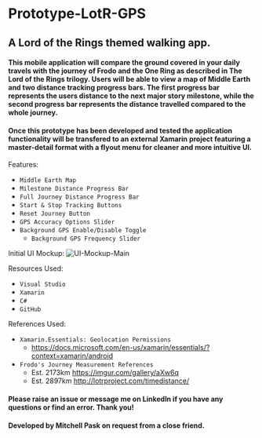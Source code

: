 # Prototype-LotR-GPS
## A Lord of the Rings themed walking app.

#### This mobile application will compare the ground covered in your daily travels with the journey of Frodo and the One Ring as described in The Lord of the Rings trilogy. Users will be able to view a map of Middle Earth and two distance tracking progress bars. The first progress bar represents the users distance to the next major story milestone, while the second progress bar represents the distance travelled compared to the whole journey.

#### Once this prototype has been developed and tested the application functionality will be transfered to an external Xamarin project featuring a master-detail format with a flyout menu for cleaner and more intuitive UI.

Features:
- `Middle Earth Map`
- `Milestone Distance Progress Bar`
- `Full Journey Distance Progress Bar`
- `Start & Stop Tracking Buttons`
- `Reset Journey Button`
- `GPS Accuracy Options Slider`
- `Background GPS Enable/Disable Toggle`
  - `Background GPS Frequency Slider`

Initial UI Mockup:
![UI-Mockup-Main](https://i.imgur.com/3Vwpy1J.png)

Resources Used:
- `Visual Studio`
- `Xamarin`
- `C#`
- `GitHub`

References Used:
- `Xamarin.Essentials: Geolocation Permissions`
  - https://docs.microsoft.com/en-us/xamarin/essentials/?context=xamarin/android
- `Frodo's Journey Measurement References`
  - Est. 2173km https://imgur.com/gallery/aXw6q
  - Est. 2897km http://lotrproject.com/timedistance/

#### Please raise an issue or message me on LinkedIn if you have any questions or find an error. Thank you!

#### Developed by Mitchell Pask on request from a close friend.
